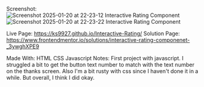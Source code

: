 
Screenshot: 
![Screenshot 2025-01-20 at 22-23-12 Interactive Rating Component](https://github.com/user-attachments/assets/de9e72b1-e1bb-4ba8-ac3e-174584be5332)
![Screenshot 2025-01-20 at 22-23-22 Interactive Rating Component](https://github.com/user-attachments/assets/cb976ab5-9b37-42cc-9668-7aa0fe275c43)


Live Page: https://ks9927.github.io/Interactive-Rating/
Solution Page: https://www.frontendmentor.io/solutions/interactive-rating-componenet-_3ywghXPE9

Made With:
HTML
CSS
Javascript
Notes:
First project with javascript. I struggled a bit to get the button text number to match with the text number on the thanks screen. Also I'm a bit rusty with css since I haven't done it in a while. But overall, I think I did okay.
